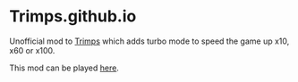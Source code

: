 # Trimps.github.io

Unofficial mod to <a href="https://github.com/Trimps/Trimps.github.io">Trimps</a> which adds turbo mode to speed the game up x10, x60 or x100.

This mod can be played <a href="https://evidentlycube.github.io/TurboTrimps/">here</a>.